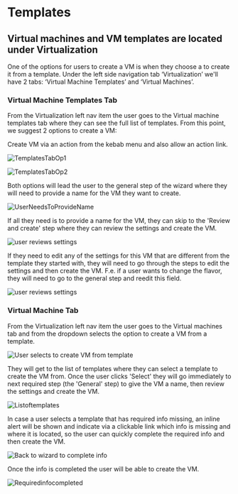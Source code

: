 # Templates

## Virtual machines and VM templates are located under Virtualization

One of the options for users to create a VM is when they choose a to create it from a template.
Under the left side navigation tab ‘Virtualization’ we'll have 2 tabs: ‘Virtual Machine Templates’ and ‘Virtual Machines’.

### Virtual Machine Templates Tab

From the Virtualization left nav item the user goes to the Virtual machine templates tab where they can see the full list of templates.
From this point, we suggest 2 options to create a VM:

Create VM via an action from the kebab menu and also allow an action link.

![TemplatesTabOp1](img/TemplatesTabsOp1.png)

![TemplatesTabOp2](img/TemplatesTabsOp2.png)

Both options will lead the user to the general step of the wizard where they will need to provide a name for the VM they want to create.

![UserNeedsToProvideName](img/provide-name.png)

If all they need is to provide a name for the VM, they can skip to the 'Review and create' step where they can review the settings and create the VM.

![user reviews settings](img/CompletesReqiredInfoTemplate.png)

If they need to edit any of the settings for this VM that are different from the template they started with, they will need to go through the steps to edit the settings and then create the VM. F.e. if a user wants to change the flavor, they will need to go to the general step and reedit this field.

![user reviews settings](img/edit-t-before-creating-vm.png)

### Virtual Machine Tab

From the Virtualization left nav item the user goes to the Virtual machines tab and from the dropdown selects the option to create a VM from a template.

![User selects to create VM from template](img/Dropdown_CreateTemplate.png)

They will get to the list of templates where they can select a template to create the VM from. Once the user clicks 'Select' they will go immediately to next required step (the 'General' step) to give the VM a name, then review the settings and create the VM.

![Listoftemplates](img/select-t-from-wizard-list.png)

In case a user selects a template that has required info missing, an inline alert will be shown and indicate via a clickable link which info is missing and where it is located, so the user can quickly complete the required info and then create the VM.

![Back to wizard to complete info](img/Step-1-basic-template-3.png)

Once the info is completed the user will be able to create the VM.

![Requiredinfocompleted](img/CompletesReqiredInfoTemplate.png)
